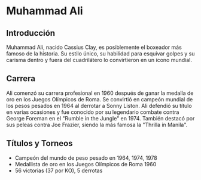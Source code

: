 # Muhammad Ali

## Introducción
Muhammad Ali, nacido Cassius Clay, es posiblemente el boxeador más famoso de la historia. Su estilo único, su habilidad para esquivar golpes y su carisma dentro y fuera del cuadrilátero lo convirtieron en un ícono mundial.

## Carrera
Ali comenzó su carrera profesional en 1960 después de ganar la medalla de oro en los Juegos Olímpicos de Roma. Se convirtió en campeón mundial de los pesos pesados en 1964 al derrotar a Sonny Liston. Ali defendió su título en varias ocasiones y fue conocido por su legendario combate contra George Foreman en el "Rumble in the Jungle" en 1974. También destacó por sus peleas contra Joe Frazier, siendo la más famosa la "Thrilla in Manila".

## Títulos y Torneos
- Campeón del mundo de peso pesado en 1964, 1974, 1978
- Medallista de oro en los Juegos Olímpicos de Roma 1960
- 56 victorias (37 por KO), 5 derrotas

